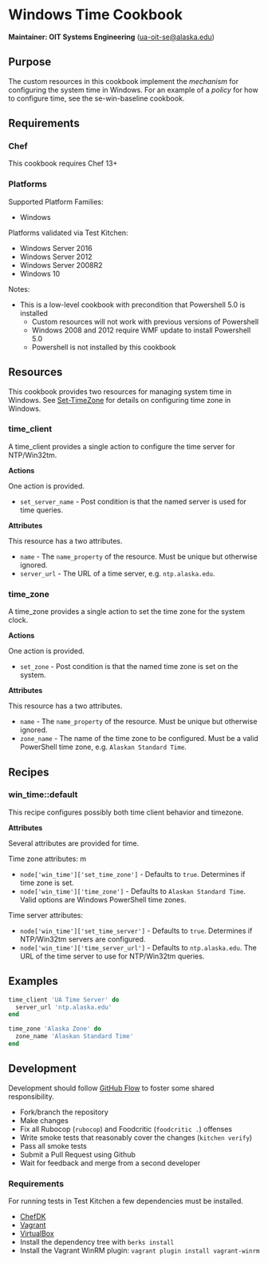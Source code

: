 # Windows Time Cookbook

__Maintainer: OIT Systems Engineering__ (<ua-oit-se@alaska.edu>)

## Purpose

The custom resources in this cookbook implement the _mechanism_ for configuring the system time in Windows.  For an example of a _policy_ for how to configure time, see the se-win-baseline cookbook.

## Requirements

### Chef

This cookbook requires Chef 13+

### Platforms

Supported Platform Families:

* Windows

Platforms validated via Test Kitchen:

* Windows Server 2016
* Windows Server 2012
* Windows Server 2008R2
* Windows 10

Notes:

* This is a low-level cookbook with precondition that Powershell 5.0 is installed
  * Custom resources will not work with previous versions of Powershell
  * Windows 2008 and 2012 require WMF update to install Powershell 5.0
  * Powershell is not installed by this cookbook

## Resources

This cookbook provides two resources for managing system time in Windows.  See [Set-TimeZone](https://docs.microsoft.com/en-us/powershell/module/Microsoft.PowerShell.Management/Set-TimeZone?view=powershell-5.1) for details on configuring time zone in Windows.

### time_client

A time_client provides a single action to configure the time server for NTP/Win32tm.

__Actions__

One action is provided.

* `set_server_name` - Post condition is that the named server is used for time queries.

__Attributes__

This resource has a two attributes.

* `name` - The `name_property` of the resource.  Must be unique but otherwise ignored.
* `server_url` - The URL of a time server, e.g. `ntp.alaska.edu`.

### time_zone

A time_zone provides a single action to set the time zone for the system clock.

__Actions__

One action is provided.

* `set_zone` - Post condition is that the named time zone is set on the system.

__Attributes__

This resource has a two attributes.

* `name` - The `name_property` of the resource.  Must be unique but otherwise ignored.
* `zone_name` - The name of the time zone to be configured.  Must be a valid PowerShell time zone, e.g. `Alaskan Standard Time`.

## Recipes

### win_time::default

This recipe configures possibly both time client behavior and timezone.

__Attributes__

Several attributes are provided for time.

Time zone attributes:
m
* `node['win_time']['set_time_zone']` - Defaults to `true`.  Determines if time zone is set.
* `node['win_time']['time_zone']` - Defaults to `Alaskan Standard Time`. Valid options are Windows PowerShell time zones.

Time server attributes:

* `node['win_time']['set_time_server']` - Defaults to `true`. Determines if NTP/Win32tm servers are configured.
* `node['win_time']['time_server_url']` - Defaults to `ntp.alaska.edu`.  The URL of the time server to use for NTP/Win32tm queries.

## Examples

```ruby
time_client 'UA Time Server' do
  server_url 'ntp.alaska.edu'
end

time_zone 'Alaska Zone' do
  zone_name 'Alaskan Standard Time'
end
```

## Development

Development should follow [GitHub Flow](https://guides.github.com/introduction/flow/) to foster some shared responsibility.

* Fork/branch the repository
* Make changes
* Fix all Rubocop (`rubocop`) and Foodcritic (`foodcritic .`) offenses
* Write smoke tests that reasonably cover the changes (`kitchen verify`)
* Pass all smoke tests
* Submit a Pull Request using Github
* Wait for feedback and merge from a second developer

### Requirements

For running tests in Test Kitchen a few dependencies must be installed.

* [ChefDK](https://downloads.chef.io/chef-dk/)
* [Vagrant](https://www.vagrantup.com/)
* [VirtualBox](https://www.virtualbox.org/wiki/Downloads)
* Install the dependency tree with `berks install`
* Install the Vagrant WinRM plugin:  `vagrant plugin install vagrant-winrm`
